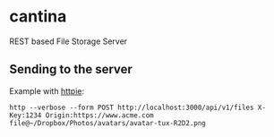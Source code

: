 # cantina
REST based File Storage Server

## Sending to the server

Example with [httpie](https://httpie.org):  
```console
http --verbose --form POST http://localhost:3000/api/v1/files X-Key:1234 Origin:https://www.acme.com  file@~/Dropbox/Photos/avatars/avatar-tux-R2D2.png
```